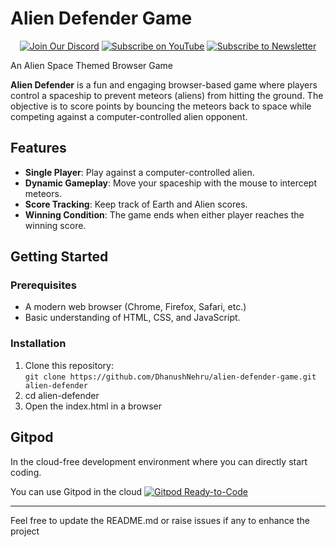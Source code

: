 # Alien Defender Game
<div align="center">
  
[![Join Our Discord](https://img.shields.io/badge/Discord-Join%20Server-blue?logo=discord&style=for-the-badge)](https://discord.com/invite/Yn9g6KuWyA)
[![Subscribe on YouTube](https://img.shields.io/badge/YouTube-Subscribe-red?logo=youtube&style=for-the-badge)](https://www.youtube.com/@dhanushnehru?sub_confirmation=1)
[![Subscribe to Newsletter](https://img.shields.io/badge/Newsletter-Subscribe-orange?style=for-the-badge)](https://dhanushn.substack.com/)

</div>
An Alien Space Themed Browser Game

**Alien Defender** is a fun and engaging browser-based game where players control a spaceship to prevent meteors (aliens) from hitting the ground. The objective is to score points by bouncing the meteors back to space while competing against a computer-controlled alien opponent.

## Features

- **Single Player**: Play against a computer-controlled alien.
- **Dynamic Gameplay**: Move your spaceship with the mouse to intercept meteors.
- **Score Tracking**: Keep track of Earth and Alien scores.
- **Winning Condition**: The game ends when either player reaches the winning score.

## Getting Started

### Prerequisites

- A modern web browser (Chrome, Firefox, Safari, etc.)
- Basic understanding of HTML, CSS, and JavaScript.

### Installation

1. Clone this repository: <br>
     ```git clone https://github.com/DhanushNehru/alien-defender-game.git alien-defender```
3. cd alien-defender
2. Open the index.html in a browser

## Gitpod

In the cloud-free development environment where you can directly start coding.

You can use Gitpod in the cloud  [![Gitpod Ready-to-Code](https://img.shields.io/badge/Gitpod-Ready--to--Code-blue?logo=gitpod)](https://gitpod.io/#https://github.com/DhanushNehru/alien-defender-game/)

----

Feel free to update the README.md or raise issues if any to enhance the project
